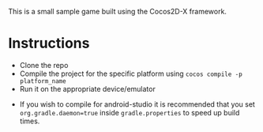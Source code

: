This is a small sample game built using the Cocos2D-X framework. 

# Instructions
 - Clone the repo 
 - Compile the project for the specific platform  using `cocos compile -p platform_name`
 - Run it on the appropriate device/emulator


* If you wish to compile for android-studio it is recommended that you set `org.gradle.daemon=true` inside `gradle.properties` to speed up build times.
